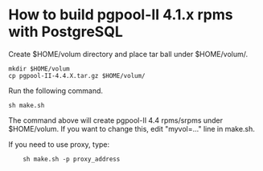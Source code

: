 How to build pgpool-II 4.1.x rpms with PostgreSQL
==================

Create $HOME/volum directory and place tar ball under $HOME/volum/.
```
mkdir $HOME/volum
cp pgpool-II-4.4.X.tar.gz $HOME/volum/
```

Run the following command.
```
sh make.sh
```

The command above will create pgpool-II 4.4 rpms/srpms under $HOME/volum.
If you want to change this, edit "myvol=..." line in make.sh.

If you need to use proxy, type:

```
	sh make.sh -p proxy_address
```
